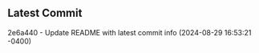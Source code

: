 
## Latest Commit
2e6a440 - Update README with latest commit info (2024-08-29 16:53:21 -0400) <Yunxi-Zhou>
